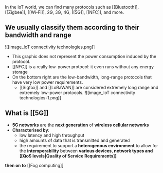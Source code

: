 In the IoT world, we can find many protocols such as [[Bluetooth]], [[Zigbee]], [[Wi-Fi]], 2G, 3G, 4G, [[5G]],
[[NFC]], and more.
## We usually classify them according to their bandwidth and range
![[image_IoT connectivity technologies.png]]
- This graphic does not represent the power consumption induced by the protocol.
- [[NFC]] is a really low-power protocol: it even runs without any energy storage
- On the bottom right are the low-bandwidth, long-range protocols that have very low power requirements.
	- [[Sigfox]] and [[LoRaWAN]] are considered extremely long range and extremely low-power protocols.
![[image_IoT connectivity technologies-1.png]]


## What is [[5G]]
- **5G networks** are the **next generation** of **wireless cellular networks**
- **Characterised by:**
	- low latency and high throughput
	- high amounts of data that is transmitted and generated
	- the requirement to support a **heterogenous environment** to allow for the **interoperability** between **various devices, network types and [[QoS levels|Quality of Service Requirements]]**

**then on to** [[Fog computing]]